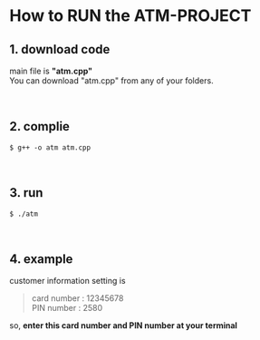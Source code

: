 # How to RUN the ATM-PROJECT

## 1. download code
main file is **"atm.cpp"** </br>
You can download "atm.cpp" from any of your folders.

</br>

## 2. complie
`$ g++ -o atm atm.cpp`

</br>

## 3. run
`$ ./atm`

</br>

## 4. example
customer information setting is </br>

> card number : 12345678 </br>
> PIN number  : 2580 </br>


so, **enter this card number and PIN number at your terminal**
